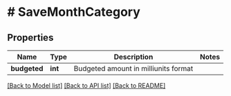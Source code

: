 # # SaveMonthCategory

## Properties

Name | Type | Description | Notes
------------ | ------------- | ------------- | -------------
**budgeted** | **int** | Budgeted amount in milliunits format |

[[Back to Model list]](../../README.md#models) [[Back to API list]](../../README.md#endpoints) [[Back to README]](../../README.md)
